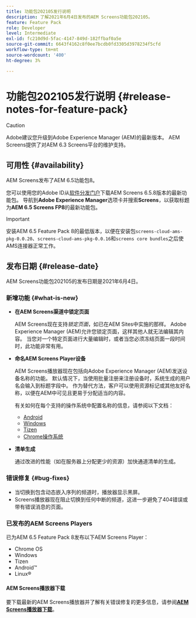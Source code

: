```yaml
---
title: 功能包202105发行说明
description: 了解2021年6月4日发布的AEM Screens功能包202105。
feature: Feature Pack
role: Developer
level: Intermediate
exl-id: fc210d9d-5fac-4147-849d-182ffbaf0a5e
source-git-commit: 6643f4162c8f0ee7bcdb0fd3305d3978234f5cfd
workflow-type: tm+mt
source-wordcount: '400'
ht-degree: 3%

---
```


# 功能包202105发行说明 {#release-notes-for-feature-pack}

>[!CAUTION]
>Adobe建议您升级到Adobe Experience Manager (AEM)的最新版本。 AEM Screens提供了对AEM 6.3 Screens平台的维护支持。

## 可用性 {#availability}

AEM Screens发布了AEM 6.5功能包8。

您可以使用您的Adobe ID从[软件分发门户](https://experience.adobe.com/#/downloads/content/software-distribution/en/aem.html)下载AEM Screens 6.5.8版本的最新功能包。 导航到&#x200B;**Adobe Experience Manager**&#x200B;选项卡并搜索&#x200B;**Screens**，以获取标题为&#x200B;**AEM 6.5 Screens FP8**&#x200B;的最新功能包。

>[!IMPORTANT]
>安装AEM 6.5 Feature Pack 8的最低版本，以便在安装包`screens-cloud-ams-pkg-0.0.20`、`screens-cloud-ams-pkg-0.0.16`和`screens core bundles`之后使AMS连接器正常工作。

## 发布日期 {#release-date}

AEM Screens功能包202105的发布日期是2021年6月4日。

### 新增功能 {#what-is-new}

* **在AEM Screens渠道中锁定页面**

  AEM Screens现在支持&#x200B;*锁定页面*，如已在AEM Sites中实施的那样。 Adobe Experience Manager (AEM)允许您锁定页面，这样其他人就无法编辑其内容。 当您对一个特定页面进行大量编辑时，或者当您必须冻结页面一段时间时，此功能非常有用。

* **命名AEM Screens Player设备**

  AEM Screens播放器现在包括向Adobe Experience Manager (AEM)发送设备名称的功能。
默认情况下，当使用批量注册来注册设备时，系统生成的用户名会输入到标题字段中。 作为替代方法，客户可以使用资源标记或其他友好名称，以便在AEM中可见且更易于分配适当的内容。

  有关如何在每个支持的操作系统中配置名称的信息，请参阅以下文档：

   * [Android](/help/user-guide/implementing-android-player.md#name-android)
   * [Windows](/help/user-guide/implementing-windows-player.md#name-windows)
   * [Tizen](/help/user-guide/tizen-player.md#name-tizen)
   * [Chrome操作系统](/help/user-guide/implementing-chrome-os-player.md#name-chrome)

* **清单生成**

  通过改进的性能（如在服务器上分配更少的资源）加快通道清单的生成。

### 错误修复 {#bug-fixes}

* 当切换到包含动态嵌入序列的频道时，播放器显示黑屏。
* Screens播放器现在阻止切换到任何中断的频道，这进一步避免了404错误或带有错误消息的页面。

### 已发布的AEM Screens Players

已为AEM 6.5 Feature Pack 8发布以下AEM Screens Player：

* Chrome OS
* Windows
* Tizen
* Android™
* Linux®

#### AEM Screens播放器下载

要下载最新的AEM Screens播放器并了解有关错误修复的更多信息，请参阅&#x200B;**[AEM Screens播放器下载](https://download.macromedia.com/screens/index.html)**。
